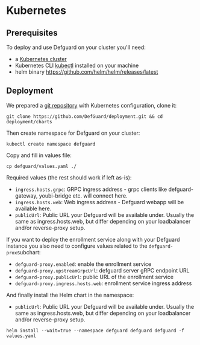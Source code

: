 # Kubernetes

## Prerequisites

To deploy and use Defguard on your cluster you'll need:

* a [Kubernetes cluster](https://kubernetes.io/docs/setup/)
* Kubernetes CLI [kubectl](https://kubernetes.io/docs/reference/kubectl/) installed on your machine
* helm binary https://github.com/helm/helm/releases/latest

## Deployment

We prepared a [git repository](https://github.com/DefGuard/deployment) with Kubernetes configuration, clone it:

```
git clone https://github.com/DefGuard/deployment.git && cd deployment/charts
```

Then create namespace for Defguard on your cluster:

```
kubectl create namespace defguard
```

Copy and fill in values file:

```
cp defguard/values.yaml ./
```

Required values (the rest should work if left as-is):

* `ingress.hosts.grpc`: GRPC ingress address - grpc clients like defguard-gateway, youbi-bridge etc. will connect here.
* `ingress.hosts.web`: Web ingress address - Defguard webapp will be available here.
* `publicUrl`: Public URL your Defguard will be available under. Usually the same as ingress.hosts.web, but differ depending on your loadbalancer and/or reverse-proxy setup.

If you want to deploy the enrollment service along with your Defguard instance you also need to configure values related to the `defguard-prox`subchart:&#x20;

* `defguard-proxy.enabled`: enable the enrollment service
* `defguard-proxy.upstreamGrpcUrl`: defguard server gRPC endpoint URL
* `defguard-proxy.publicUrl`: public URL of the enrollment service
* `defguard-proxy.ingress.hosts.web`: enrollment service ingress address

And finally install the Helm chart in the namespace:

* `publicUrl`: Public URL your Defguard will be available under. Usually the same as ingress.hosts.web, but differ depending on your loadbalancer and/or reverse-proxy setup.

```
helm install --wait=true --namespace defguard defguard defguard -f values.yaml
```
